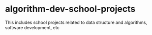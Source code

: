 # algorithm-dev-school-projects
This includes school projects related to data structure and algorithms, software development, etc
